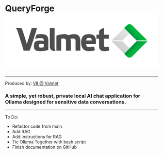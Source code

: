 # QueryForge ![Valmet](img/valmet_logo_nobg.png)
___
Produced by: [VII @ Valmet](https://www.valmet.com/automation/industrial-internet/)

### A simple, yet robust, private local AI chat application for Ollama designed for sensitive data conversations.
___

To Do:
- Refactor code from main
- Add RAG
- Add instructions for RAG
- Tie Ollama Together with bash script
- Finish documentation on GitHub
